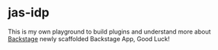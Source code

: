 # jas-idp

This is my own playground to build plugins and understand more about [Backstage](https://backstage.io) newly scaffolded Backstage App, Good Luck!
